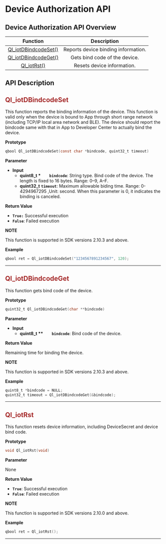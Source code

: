 # Device Authorization API


## **Device Authorization API Overview**

|                  Function                   |             Description             |
| :-----------------------------------------: | :---------------------------------: |
| [Ql_iotDBindcodeSet()](#Ql_iotDBindcodeSet) | Reports device binding information. |
| [Ql_iotDBindcodeGet()](#Ql_iotDBindcodeGet) |    Gets bind code of the device.    |
|          [Ql_iotRst()](#Ql_iotRst)          |     Resets device information.      |


## **API Description**

<span id="Ql_iotDBindcodeSet">  </span>

## <font color=#A52A2A  >__Ql_iotDBindcodeSet__</font>

This function reports the binding information of the device. This function is valid only when the device is bound to App through short range network (including TCP/IP local area network and BLE). The device should report the bindcode same with that in App to Developer Center to actually bind the device.

__Prototype__

```c
qbool Ql_iotDBindcodeSet(const char *bindcode, quint32_t timeout)
```

__Parameter__

* __Input__
  * __quint8_t *__  __`bindcode`__: String type. Bind code of the device. The length is fixed to 16 bytes. Range: 0–9, A–F.
  * __quint32_t__ __`timeout`__: Maximum allowable biding time.  Range: 0-4294967295 ,Unit: second. When this parameter is 0, it indicates the binding is canceled.


__Return Value__

* __`True:`__ Successful execution
* __`False`__: Failed execution

__NOTE__

This function is supported in SDK versions 2.10.3 and above.

__Example__

```c
qbool ret = Ql_iotDBindcodeSet("1234567891234567", 120);
```

---

<span id="Ql_iotDBindcodeGet">  </span>

## <font color=#A52A2A  >__Ql_iotDBindcodeGet__</font>

This function gets bind code of the device.

__Prototype__

```c
quint32_t Ql_iotDBindcodeGet(char **bindcode)
```

__Parameter__

* __Input__
  * __quint8_t **__  __`bindcode`__: Bind code of the device.

__Return Value__

Remaining time for binding the device.

__NOTE__

This function is supported in SDK versions 2.10.3 and above.

__Example__

```c
quint8_t *bindcode = NULL;
quint32_t timeout = Ql_iotDBindcodeGet(&bindcode);
```

---

<span id="Ql_iotRst">  </span>

## <font color=#A52A2A  >__Ql_iotRst__</font>

This function resets device information, including DeviceSecret and device bind code.

__Prototype__

```c
void Ql_iotRst(void)
```

__Parameter__

None

__Return Value__

* __`True`__: Successful execution
* __`False`__: Failed execution

__NOTE__

This function is supported in SDK versions 2.10.0 and above.

__Example__

```c
qbool ret = Ql_iotRst();
```

---
